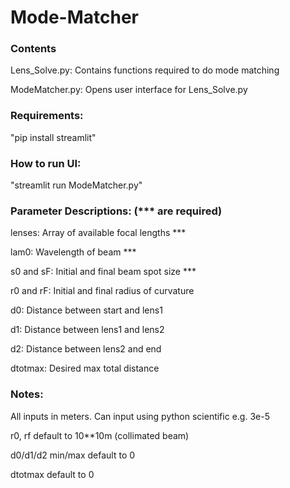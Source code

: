 # Mode-Matcher

### Contents
  Lens_Solve.py:
    Contains functions required to do mode matching
  
  ModeMatcher.py:
    Opens user interface for Lens_Solve.py
  

### Requirements:
  "pip install streamlit"

### How to run UI:
  "streamlit run ModeMatcher.py"

### Parameter Descriptions:  (*** are required)

lenses: Array of available focal lengths ***

lam0: Wavelength of beam  ***

s0 and sF: Initial and final beam spot size ***

r0 and rF: Initial and final radius of curvature


d0: Distance between start and lens1

d1: Distance between lens1 and lens2

d2: Distance between lens2 and end

dtotmax: Desired max total distance


### Notes:
All inputs in meters. Can input using python scientific e.g. 3e-5 


r0, rf default to 10**10m (collimated beam)

d0/d1/d2 min/max default to 0

dtotmax default to 0




